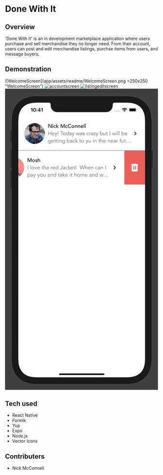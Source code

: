 # Done With It

## Overview

'Done With It' is an in development marketplace application where users purchase and sell merchandise they no longer need.  From their account, users can post and edit merchandise listings, purchse items from users, and message buyers.

## Demonstration
![WelcomeScreen](app/assets/readme/WelcomeScreen.png =250x250 "WelcomeScreen")
![accountscreen](app/assets/readme/AccountScreen.gif "accountscreen")
![listingeditscreen](app/assets/readme/ListingEditScreen.png "listingeditscreen")
![messagesscreen](app/assets/readme/MessagesScreen.png "messagesscreen")

## Tech used

- React Native
- Formik
- Yup
- Expo
- Node.js
- Vector Icons

## Contributers

- Nick McConnell

